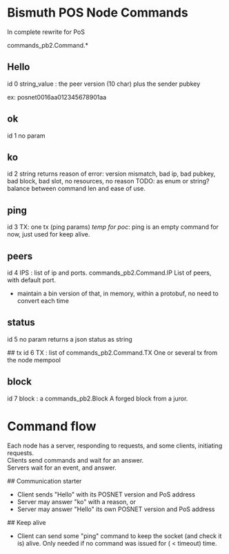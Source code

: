 # Bismuth POS Node Commands

In complete rewrite for PoS

commands_pb2.Command.*



## Hello
id 0
string_value : the peer version (10 char) plus the sender pubkey   

ex:
posnet0016aa012345678901aa 

## ok
id 1
no param

## ko
id 2
string
returns reason of error: version mismatch, bad ip, bad pubkey, bad block, bad slot, no resources, no reason
TODO: as enum or string? balance between command len and ease of use.

## ping
id 3
TX: one tx (ping params)
*temp for poc*: ping is an empty command for now, just used for keep alive.

## peers
id 4
IPS : list of ip and ports. commands_pb2.Command.IP
List of peers, with default port.
* maintain a bin version of that, in memory, within a protobuf, no need to convert each time

## status
id 5
no param
returns a json status as string

## tx
id 6
TX : list of commands_pb2.Command.TX
One or several tx from the node mempool

## block
id 7
block : a commands_pb2.Block
A forged block from a juror.


# Command flow

Each node has a server, responding to requests, and some clients, initiating requests.  
Clients send commands and wait for an answer.  
Servers wait for an event, and answer.  

## Communication starter

* Client sends "Hello" with its POSNET version and PoS address
* Server may answer "ko" with a reason, or
* Server may answer "Hello" its own POSNET version and PoS address

## Keep alive

* Client can send some "ping" command to keep the socket (and check it is) alive. Only needed if no command was issued for ( < timeout) time.


